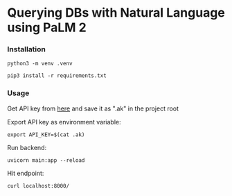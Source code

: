 # Querying DBs with Natural Language using PaLM 2

### Installation

`python3 -m venv .venv`

`pip3 install -r requirements.txt`

### Usage

Get API key from [here](https://ai.google.dev/tutorials/setup) and save it as ".ak" in the project root

Export API key as environment variable:

`export API_KEY=$(cat .ak)`

Run backend:

`uvicorn main:app --reload`

Hit endpoint:

`curl localhost:8000/`

